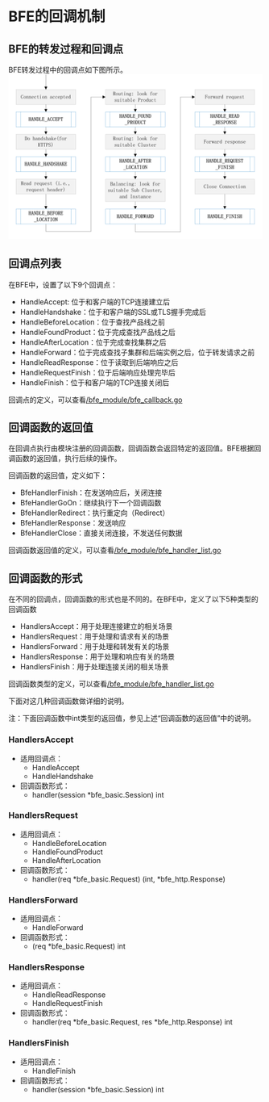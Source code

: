 # BFE的回调机制

## BFE的转发过程和回调点

BFE转发过程中的回调点如下图所示。
![BFE转发过程中的回调点](../../images/bfe_callback.png)

## 回调点列表
在BFE中，设置了以下9个回调点：
- HandleAccept: 位于和客户端的TCP连接建立后
- HandleHandshake：位于和客户端的SSL或TLS握手完成后
- HandleBeforeLocation：位于查找产品线之前
- HandleFoundProduct：位于完成查找产品线之后
- HandleAfterLocation：位于完成查找集群之后
- HandleForward：位于完成查找子集群和后端实例之后，位于转发请求之前
- HandleReadResponse：位于读取到后端响应之后
- HandleRequestFinish：位于后端响应处理完毕后
- HandleFinish：位于和客户端的TCP连接关闭后

回调点的定义，可以查看[/bfe_module/bfe_callback.go](https://github.com/baidu/bfe/tree/master/bfe_module/bfe_callback.go)

## 回调函数的返回值

在回调点执行由模块注册的回调函数，回调函数会返回特定的返回值。BFE根据回调函数的返回值，执行后续的操作。

回调函数的返回值，定义如下：
- BfeHandlerFinish：在发送响应后，关闭连接
- BfeHandlerGoOn：继续执行下一个回调函数
- BfeHandlerRedirect：执行重定向（Redirect）
- BfeHandlerResponse：发送响应
- BfeHandlerClose：直接关闭连接，不发送任何数据

回调函数返回值的定义，可以查看[/bfe_module/bfe_handler_list.go](https://github.com/baidu/bfe/tree/master/bfe_module/bfe_handler_list.go)

## 回调函数的形式

在不同的回调点，回调函数的形式也是不同的。在BFE中，定义了以下5种类型的回调函数
- HandlersAccept：用于处理连接建立的相关场景
- HandlersRequest：用于处理和请求有关的场景
- HandlersForward：用于处理和转发有关的场景
- HandlersResponse：用于处理和响应有关的场景
- HandlersFinish：用于处理连接关闭的相关场景

回调函数类型的定义，可以查看[/bfe_module/bfe_handler_list.go](https://github.com/baidu/bfe/tree/master/bfe_module/bfe_handler_list.go)

下面对这几种回调函数做详细的说明。

注：下面回调函数中int类型的返回值，参见上述“回调函数的返回值”中的说明。

### HandlersAccept

- 适用回调点：
  + HandleAccept
  + HandleHandshake
- 回调函数形式：
  + handler(session *bfe_basic.Session) int

### HandlersRequest

- 适用回调点：
  + HandleBeforeLocation
  + HandleFoundProduct
  + HandleAfterLocation
- 回调函数形式：
  + handler(req *bfe_basic.Request) (int, *bfe_http.Response) 

### HandlersForward

- 适用回调点：
  + HandleForward
- 回调函数形式：
  + (req *bfe_basic.Request) int 

### HandlersResponse

- 适用回调点：
  + HandleReadResponse
  + HandleRequestFinish
- 回调函数形式：
  + handler(req *bfe_basic.Request, res *bfe_http.Response) int 

### HandlersFinish

- 适用回调点：
  + HandleFinish
- 回调函数形式：
  + handler(session *bfe_basic.Session) int 